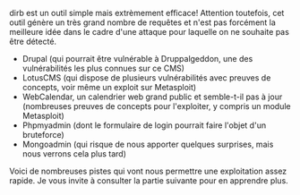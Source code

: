 dirb est un outil simple mais extrèmement efficace! Attention toutefois, cet outil génère un très grand nombre de requêtes et n'est pas forcément la meilleure idée dans le cadre d'une attaque pour laquelle on ne souhaite pas être détecté. 

* Drupal (qui pourrait être vulnérable à Druppalgeddon, une des vulnérabilités les plus connues sur ce CMS)
* LotusCMS (qui dispose de plusieurs vulnérabilités avec preuves de concepts, voir même un exploit sur Metasploit)
* WebCalendar, un calendrier web grand public et semble-t-il pas à jour (nombreuses preuves de concepts pour l'exploiter, y compris un module Metasploit)
* Phpmyadmin (dont le formulaire de login pourrait faire l'objet d'un bruteforce)
* Mongoadmin (qui risque de nous apporter quelques surprises, mais nous verrons cela plus tard)

Voici de nombreuses pistes qui vont nous permettre une exploitation assez rapide. Je vous invite à consulter la partie suivante pour en apprendre plus.